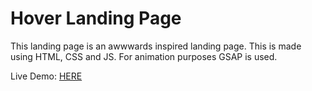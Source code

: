 
# Hover Landing Page

This landing page is an awwwards inspired landing page. This is made using HTML, CSS and JS. For animation purposes GSAP is used.

Live Demo: [HERE](https://hover-landing-vanilla-js.netlify.app)

